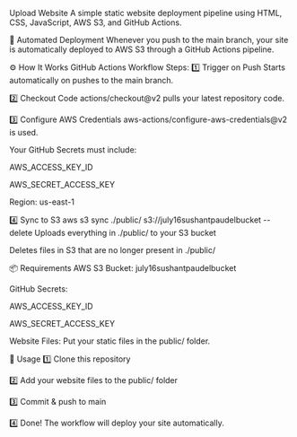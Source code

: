 Upload Website
A simple static website deployment pipeline using HTML, CSS, JavaScript, AWS S3, and GitHub Actions.

🚀 Automated Deployment
Whenever you push to the main branch, your site is automatically deployed to AWS S3 through a GitHub Actions pipeline.

⚙️ How It Works
GitHub Actions Workflow Steps:
1️⃣ Trigger on Push
Starts automatically on pushes to the main branch.

2️⃣ Checkout Code
actions/checkout@v2 pulls your latest repository code.

3️⃣ Configure AWS Credentials
aws-actions/configure-aws-credentials@v2 is used.

Your GitHub Secrets must include:

AWS_ACCESS_KEY_ID

AWS_SECRET_ACCESS_KEY

Region: us-east-1

4️⃣ Sync to S3
aws s3 sync ./public/ s3://july16sushantpaudelbucket --delete
Uploads everything in ./public/ to your S3 bucket

Deletes files in S3 that are no longer present in ./public/

📦 Requirements
AWS S3 Bucket:
july16sushantpaudelbucket

GitHub Secrets:

AWS_ACCESS_KEY_ID

AWS_SECRET_ACCESS_KEY

Website Files:
Put your static files in the public/ folder.

📝 Usage
1️⃣ Clone this repository

2️⃣ Add your website files to the public/ folder

3️⃣ Commit & push to main

4️⃣ Done! The workflow will deploy your site automatically.

